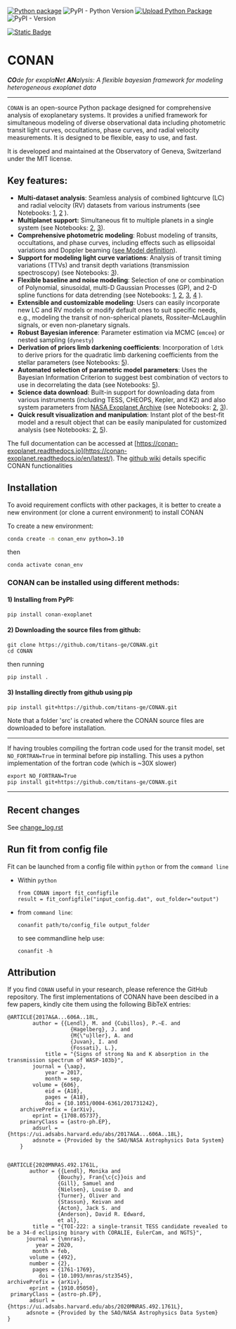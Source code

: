 [![Python package](https://github.com/titans-ge/CONAN/actions/workflows/python-package.yml/badge.svg)](https://github.com/titans-ge/CONAN/actions/workflows/python-package.yml)
![PyPI - Python Version](https://img.shields.io/pypi/pyversions/conan-exoplanet)
[![Upload Python Package](https://github.com/titans-ge/CONAN/actions/workflows/python-publish-pypi.yml/badge.svg)](https://github.com/titans-ge/CONAN/actions/workflows/python-publish-pypi.yml)
![PyPI - Version](https://img.shields.io/pypi/v/conan-exoplanet)
<!-- add static badge -->
[![Static Badge](https://img.shields.io/badge/Ask%20AI%20-%20green?style=for-the-badge)](https://gurubase.io/g/conan)



# CONAN
_**CO**de for exopla**N**et **AN**alysis: A flexible bayesian framework for modeling heterogeneous exoplanet data_


---

`CONAN` is an open-source Python package designed for comprehensive analysis of exoplanetary systems. 
It provides a unified framework for simultaneous modeling of diverse observational data including
photometric transit light curves, occultations, phase curves, and radial velocity measurements. 
It is designed to be flexible, easy to use, and fast. 

It is developed and maintained at the 
Observatory of Geneva, Switzerland under the MIT license.

Key features:
-------------
- **Multi-dataset analysis**: Seamless analysis of combined lightcurve (LC) and radial velocity (RV) datasets from various instruments (see Notebooks: [1](https://github.com/titans-ge/CONAN/tree/main/Notebooks/WASP-127/WASP127_LC_RV), [2](https://github.com/titans-ge/CONAN/tree/main/Notebooks/TOI469) ).
- **Multiplanet support:** Simultaneous fit to multiple planets in a single system (see Notebooks: [2](https://github.com/titans-ge/CONAN/tree/main/Notebooks/TOI469), [3](https://github.com/titans-ge/CONAN/tree/main/Notebooks/TOI-216)).
- **Comprehensive photometric modeling**: Robust modeling of transits, occultations, and phase curves, including effects such as ellipsoidal variations and Doppler beaming ([see Model definition](https://github.com/titans-ge/CONAN/wiki/LC-and-RV-models)).
- **Support for modeling light curve variations**: Analysis of transit timing variations (TTVs) and  transit depth variations (transmission spectroscopy) (see Notebooks: [3](https://github.com/titans-ge/CONAN/tree/main/Notebooks/TOI-216)).
- **Flexible baseline and noise modeling**: Selection of one or combination of Polynomial, sinusoidal, multi-D Gaussian Processes (GP), and 2-D spline functions for data detrending (see Notebooks: [1](https://github.com/titans-ge/CONAN/tree/main/Notebooks/WASP-127/WASP127_LC_RV), [2](https://github.com/titans-ge/CONAN/tree/main/Notebooks/TOI469), [3](https://github.com/titans-ge/CONAN/tree/main/Notebooks/TOI-216), [4](https://github.com/titans-ge/CONAN/tree/main/Notebooks/KELT-20) ).
- **Extensible and customizable modeling**: Users can easily incorporate new LC and RV models or modify default ones to suit specific needs, e.g., modeling the transit of non-spherical planets, Rossiter–McLaughlin signals, or even non-planetary signals.
- **Robust Bayesian inference**: Parameter estimation via MCMC (`emcee`) or nested sampling (`dynesty`)
- **Derivation of priors limb darkening coefficients**: Incorporation of `ldtk` to derive priors for the quadratic limb darkening coefficients from the stellar parameters (see Notebooks: [5](https://github.com/titans-ge/CONAN/tree/main/Notebooks/WASP-127/WASP-127_EULER_LC)).
- **Automated selection of parametric model parameters**: Uses the Bayesian Information Criterion to suggest best combination of vectors to use in decorrelating the data (see Notebooks: [5](https://github.com/titans-ge/CONAN/tree/main/Notebooks/WASP-127/WASP-127_EULER_LC)).
- **Science data download**: Built-in support for downloading data from various instruments (including TESS, CHEOPS, Kepler, and K2) and also system parameters from [NASA Exoplanet Archive](https://exoplanetarchive.ipac.caltech.edu/) (see Notebooks: [2](https://github.com/titans-ge/CONAN/tree/main/Notebooks/TOI469), [3](https://github.com/titans-ge/CONAN/tree/main/Notebooks/TOI-216)).
- **Quick result visualization and manipulation**: Instant plot of the best-fit model and a result object that can be easily manipulated for customized analysis (see Notebooks: [2](https://github.com/titans-ge/CONAN/tree/main/Notebooks/TOI469), [5](https://github.com/titans-ge/CONAN/tree/main/Notebooks/WASP-127/WASP-127_EULER_LC)).

The full documentation can be accessed at [https://conan-exoplanet.readthedocs.io](https://conan-exoplanet.readthedocs.io/en/latest/). The [github wiki](https://github.com/titans-ge/CONAN/wiki) details specific CONAN functionalities


## Installation
To avoid requirement conflicts with other packages, it is better to create a new environment (or clone a current environment) to install CONAN


To create a new environment:
```bash
conda create -n conan_env python=3.10
```
then
```
conda activate conan_env
```


### CONAN can be installed using different methods: 

#### 1) Installing from PyPI:
```
pip install conan-exoplanet
```

#### 2) Downloading the source files from github: 
```
git clone https://github.com/titans-ge/CONAN.git
cd CONAN 
```

then running
```
pip install .
```

#### 3) Installing directly from github using pip
```
pip install git+https://github.com/titans-ge/CONAN.git
```
Note that a folder 'src' is created where the CONAN source files are downloaded to before installation.



---

If having troubles compiling the fortran code used for the transit model, set `NO_FORTRAN=True` in terminal before pip installing. This uses a python implementation of the fortran code (which is ~30X slower)

```
export NO_FORTRAN=True
pip install git+https://github.com/titans-ge/CONAN.git
```

-------------------------
## Recent changes
See [change_log.rst](https://github.com/titans-ge/CONAN/blob/main/change_log.rst)


## Run fit from config file 
Fit can be launched from a config file within `python` or from the `command line`

- Within `python`
    ```
    from CONAN import fit_configfile
    result = fit_configfile("input_config.dat", out_folder="output")
    ```
- from `command line`: 
    ```
    conanfit path/to/config_file output_folder 
    ```

    to see commandline help use:
    ``` 
    conanfit -h  
    ```

## Attribution

If you find `CONAN` useful in your research, please reference the GitHub
repository. The first implementations of CONAN have been descibed in a few papers, kindly cite them using the following BibTeX entries:
```
@ARTICLE{2017A&A...606A..18L,
        author = {{Lendl}, M. and {Cubillos}, P.~E. and 
                    {Hagelberg}, J. and 
                    {M{\"u}ller}, A. and 
                    {Juvan}, I. and 
                    {Fossati}, L.},
            title = "{Signs of strong Na and K absorption in the transmission spectrum of WASP-103b}",
        journal = {\aap},
            year = 2017,
            month = sep,
        volume = {606},
            eid = {A18},
            pages = {A18},
            doi = {10.1051/0004-6361/201731242},
    archivePrefix = {arXiv},
        eprint = {1708.05737},
    primaryClass = {astro-ph.EP},
        adsurl = {https://ui.adsabs.harvard.edu/abs/2017A&A...606A..18L},
        adsnote = {Provided by the SAO/NASA Astrophysics Data System}
    }


@ARTICLE{2020MNRAS.492.1761L,
       author = {{Lendl}, Monika and 
                {Bouchy}, Fran{\c{c}}ois and 
                {Gill}, Samuel and 
                {Nielsen}, Louise D. and 
                {Turner}, Oliver and 
                {Stassun}, Keivan and 
                {Acton}, Jack S. and 
                {Anderson}, David R. Edward, 
                et al},
        title = "{TOI-222: a single-transit TESS candidate revealed to be a 34-d eclipsing binary with CORALIE, EulerCam, and NGTS}",
      journal = {\mnras},
         year = 2020,
        month = feb,
       volume = {492},
       number = {2},
        pages = {1761-1769},
          doi = {10.1093/mnras/stz3545},
archivePrefix = {arXiv},
       eprint = {1910.05050},
 primaryClass = {astro-ph.EP},
       adsurl = {https://ui.adsabs.harvard.edu/abs/2020MNRAS.492.1761L},
      adsnote = {Provided by the SAO/NASA Astrophysics Data System}
}


```
